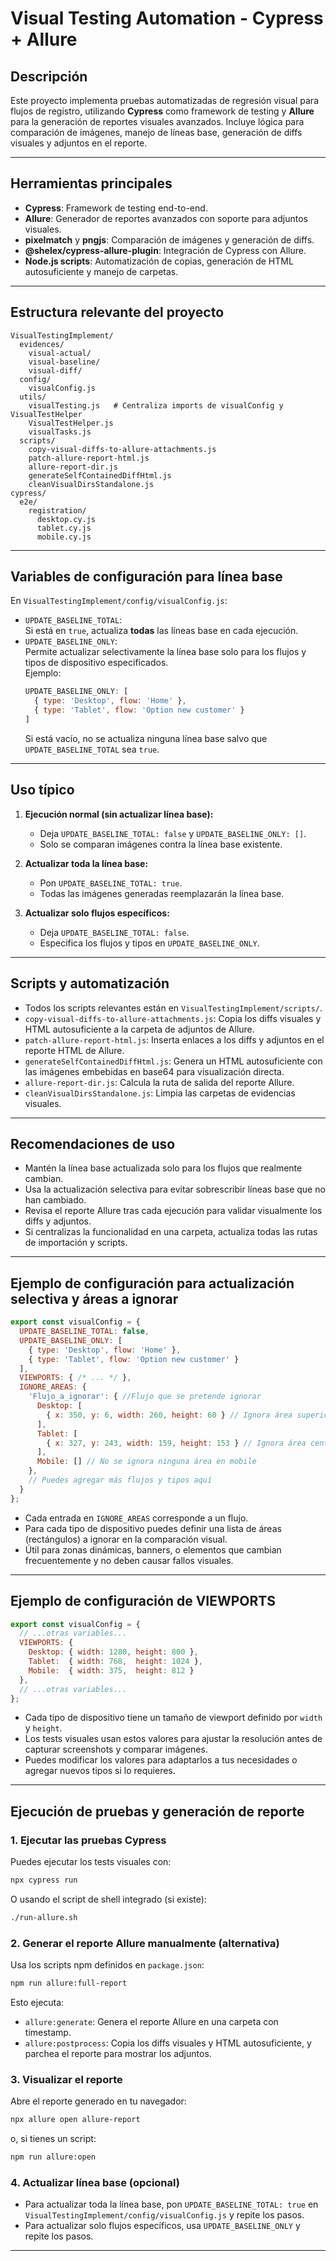 # Visual Testing Automation - Cypress + Allure

## Descripción

Este proyecto implementa pruebas automatizadas de regresión visual para flujos de registro, utilizando **Cypress** como framework de testing y **Allure** para la generación de reportes visuales avanzados. Incluye lógica para comparación de imágenes, manejo de líneas base, generación de diffs visuales y adjuntos en el reporte.

---

## Herramientas principales

- **Cypress**: Framework de testing end-to-end.
- **Allure**: Generador de reportes avanzados con soporte para adjuntos visuales.
- **pixelmatch** y **pngjs**: Comparación de imágenes y generación de diffs.
- **@shelex/cypress-allure-plugin**: Integración de Cypress con Allure.
- **Node.js scripts**: Automatización de copias, generación de HTML autosuficiente y manejo de carpetas.

---

## Estructura relevante del proyecto

```
VisualTestingImplement/
  evidences/
    visual-actual/
    visual-baseline/
    visual-diff/
  config/
    visualConfig.js
  utils/
    visualTesting.js   # Centraliza imports de visualConfig y VisualTestHelper
    VisualTestHelper.js
    visualTasks.js
  scripts/
    copy-visual-diffs-to-allure-attachments.js
    patch-allure-report-html.js
    allure-report-dir.js
    generateSelfContainedDiffHtml.js
    cleanVisualDirsStandalone.js
cypress/
  e2e/
    registration/
      desktop.cy.js
      tablet.cy.js
      mobile.cy.js
```

---

## Variables de configuración para línea base


En `VisualTestingImplement/config/visualConfig.js`:

- `UPDATE_BASELINE_TOTAL`:  
  Si está en `true`, actualiza **todas** las líneas base en cada ejecución.
- `UPDATE_BASELINE_ONLY`:  
  Permite actualizar selectivamente la línea base solo para los flujos y tipos de dispositivo especificados.  
  Ejemplo:
  ```js
  UPDATE_BASELINE_ONLY: [
    { type: 'Desktop', flow: 'Home' },
    { type: 'Tablet', flow: 'Option new customer' }
  ]
  ```
  Si está vacío, no se actualiza ninguna línea base salvo que `UPDATE_BASELINE_TOTAL` sea `true`.

---

## Uso típico

1. **Ejecución normal (sin actualizar línea base):**
   - Deja `UPDATE_BASELINE_TOTAL: false` y `UPDATE_BASELINE_ONLY: []`.
   - Solo se comparan imágenes contra la línea base existente.

2. **Actualizar toda la línea base:**
   - Pon `UPDATE_BASELINE_TOTAL: true`.
   - Todas las imágenes generadas reemplazarán la línea base.

3. **Actualizar solo flujos específicos:**
   - Deja `UPDATE_BASELINE_TOTAL: false`.
   - Especifica los flujos y tipos en `UPDATE_BASELINE_ONLY`.

---


## Scripts y automatización

- Todos los scripts relevantes están en `VisualTestingImplement/scripts/`.
- `copy-visual-diffs-to-allure-attachments.js`: Copia los diffs visuales y HTML autosuficiente a la carpeta de adjuntos de Allure.
- `patch-allure-report-html.js`: Inserta enlaces a los diffs y adjuntos en el reporte HTML de Allure.
- `generateSelfContainedDiffHtml.js`: Genera un HTML autosuficiente con las imágenes embebidas en base64 para visualización directa.
- `allure-report-dir.js`: Calcula la ruta de salida del reporte Allure.
- `cleanVisualDirsStandalone.js`: Limpia las carpetas de evidencias visuales.

---

## Recomendaciones de uso

- Mantén la línea base actualizada solo para los flujos que realmente cambian.
- Usa la actualización selectiva para evitar sobrescribir líneas base que no han cambiado.
- Revisa el reporte Allure tras cada ejecución para validar visualmente los diffs y adjuntos.
- Si centralizas la funcionalidad en una carpeta, actualiza todas las rutas de importación y scripts.

---

## Ejemplo de configuración para actualización selectiva y áreas a ignorar

```js
export const visualConfig = {
  UPDATE_BASELINE_TOTAL: false,
  UPDATE_BASELINE_ONLY: [
    { type: 'Desktop', flow: 'Home' },
    { type: 'Tablet', flow: 'Option new customer' }
  ],
  VIEWPORTS: { /* ... */ },
  IGNORE_AREAS: {
    'Flujo_a_ignorar': { //Flujo que se pretende ignorar
      Desktop: [
        { x: 350, y: 6, width: 260, height: 60 } // Ignora área superior
      ],
      Tablet: [
        { x: 327, y: 243, width: 159, height: 153 } // Ignora área central
      ],
      Mobile: [] // No se ignora ninguna área en mobile
    },
    // Puedes agregar más flujos y tipos aquí
  }
};
```

- Cada entrada en `IGNORE_AREAS` corresponde a un flujo.
- Para cada tipo de dispositivo puedes definir una lista de áreas (rectángulos) a ignorar en la comparación visual.
- Útil para zonas dinámicas, banners, o elementos que cambian frecuentemente y no deben causar fallos visuales.

---

## Ejemplo de configuración de VIEWPORTS

```js
export const visualConfig = {
  // ...otras variables...
  VIEWPORTS: {
    Desktop: { width: 1280, height: 800 },
    Tablet:  { width: 768,  height: 1024 },
    Mobile:  { width: 375,  height: 812 }
  },
  // ...otras variables...
};
```

- Cada tipo de dispositivo tiene un tamaño de viewport definido por `width` y `height`.
- Los tests visuales usan estos valores para ajustar la resolución antes de capturar screenshots y comparar imágenes.
- Puedes modificar los valores para adaptarlos a tus necesidades o agregar nuevos tipos si lo requieres.

---


## Ejecución de pruebas y generación de reporte

### 1. Ejecutar las pruebas Cypress

Puedes ejecutar los tests visuales con:

```bash
npx cypress run
```

O usando el script de shell integrado (si existe):

```bash
./run-allure.sh
```

### 2. Generar el reporte Allure manualmente (alternativa)

Usa los scripts npm definidos en `package.json`:

```bash
npm run allure:full-report
```

Esto ejecuta:
- `allure:generate`: Genera el reporte Allure en una carpeta con timestamp.
- `allure:postprocess`: Copia los diffs visuales y HTML autosuficiente, y parchea el reporte para mostrar los adjuntos.

### 3. Visualizar el reporte

Abre el reporte generado en tu navegador:

```bash
npx allure open allure-report
```

o, si tienes un script:

```bash
npm run allure:open
```

### 4. Actualizar línea base (opcional)

- Para actualizar toda la línea base, pon `UPDATE_BASELINE_TOTAL: true` en `VisualTestingImplement/config/visualConfig.js` y repite los pasos.
- Para actualizar solo flujos específicos, usa `UPDATE_BASELINE_ONLY` y repite los pasos.

---
